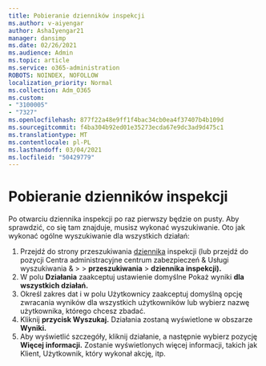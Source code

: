 ```yaml
---
title: Pobieranie dzienników inspekcji
ms.author: v-aiyengar
author: AshaIyengar21
manager: dansimp
ms.date: 02/26/2021
ms.audience: Admin
ms.topic: article
ms.service: o365-administration
ROBOTS: NOINDEX, NOFOLLOW
localization_priority: Normal
ms.collection: Adm_O365
ms.custom:
- "3100005"
- "7327"
ms.openlocfilehash: 877f22a48e9ff1f4bac34cb0ea4f37407b4b109d
ms.sourcegitcommit: f4ba304b92ed01e35273ecda67e9dc3ad9d475c1
ms.translationtype: MT
ms.contentlocale: pl-PL
ms.lasthandoff: 03/04/2021
ms.locfileid: "50429779"
---
```

# <a name="retrieve-the-audit-logs"></a>Pobieranie dzienników inspekcji

Po otwarciu dziennika inspekcji po raz pierwszy będzie on pusty. Aby sprawdzić, co się tam znajduje, musisz wykonać wyszukiwanie. Oto jak wykonać ogólne wyszukiwanie dla wszystkich działań:

1. Przejdź do strony przeszukiwania [dziennika](https://protection.office.com/#/unifiedauditlog) inspekcji (lub przejdź do pozycji Centra administracyjne centrum zabezpieczeń & Usługi wyszukiwania &  >    >  **przeszukiwania**  >  **dziennika inspekcji).**
1. W polu **Działania** zaakceptuj ustawienie domyślne Pokaż wyniki **dla wszystkich działań.**
1. Określ zakres dat i  w polu Użytkownicy zaakceptuj domyślną opcję zwracania wyników dla wszystkich użytkowników lub wybierz nazwę użytkownika, którego chcesz zbadać.
1. Kliknij **przycisk Wyszukaj.** Działania zostaną wyświetlone w obszarze **Wyniki.**
1. Aby wyświetlić szczegóły, kliknij działanie, a następnie wybierz pozycję **Więcej informacji.** Zostanie wyświetlonych więcej informacji, takich jak Klient, Użytkownik, który wykonał akcję, itp.

